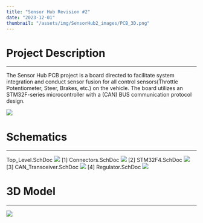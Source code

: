 ```yaml
---
title: "Sensor Hub Revision #2"
date: "2023-12-01"
thumbnail: "/assets/img/SensorHub2_images/PCB_3D.png"
---
```


# Project Description 
---
The Sensor Hub PCB project is a board directed to facilitate system integration and conduct sensor fusion for all control sensors(Throttle Potentiometer, Steer, Brakes, etc.) on the vehicle. The board utilizes an STM32F-series microcontroller with a (CAN) BUS communication protocol design.

![](/NP-Portfolio/assets/img/SensorHub2_images/PCB_2D.png)

# Schematics 
---
Top_Level.SchDoc
![](/NP-Portfolio/assets/img/SensorHub2_images/Top_level.png)
[1] Connectors.SchDoc
![](/NP-Portfolio/assets/img/SensorHub2_images/Conncectors.png)
[2] STM32F4.SchDoc
![](/NP-Portfolio/assets/img/SensorHub2_images/STM32F4.png)
[3] CAN_Transceiver.SchDoc
![](/NP-Portfolio/assets/img/SensorHub2_images/Can_Tranceiver.png)
[4] Regulator.SchDoc
![](/NP-Portfolio/assets/img/SensorHub2_images/Regulator.png)

# 3D Model
---
![](/NP-Portfolio/assets/img/SensorHub2_images/PCB_3D.png)
